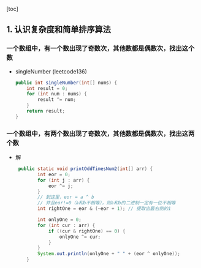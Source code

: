 [toc]

## 1. 认识复杂度和简单排序算法

### 一个数组中，有一个数出现了奇数次，其他数都是偶数次，找出这个数

- singleNumber (leetcode136)

  ```java
  public int singleNumber(int[] nums) {
      int result = 0;
      for (int num : nums) {
          result ^= num;
      }
      return result;
  }
  ```

### 一个数组中，有两个数出现了奇数次，其他数都是偶数次，找出这两个数

- 解

  ```java
   public static void printOddTimesNum2(int[] arr) {
          int eor = 0;
          for (int j : arr) {
              eor ^= j;
          }
          // 到这里，eor = a ^ b
          // 并且eor!=0（a和b不相等），则a和b的二进制一定有一位不相等
          int rightOne = eor & (~eor + 1); // 提取出最右侧的1
  
          int onlyOne = 0;
          for (int cur : arr) {
              if ((cur & rightOne) == 0) {
                  onlyOne ^= cur;
              }
          }
          System.out.println(onlyOne + " " + (eor ^ onlyOne));
      }
